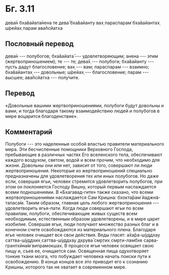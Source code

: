 # Бг. 3.11
дева̄н бха̄вайата̄нена
те дева̄ бха̄вайанту вах̣
параспарам̇ бха̄вайантах̣
ш́рейах̣ парам ава̄псйатха
## Пословный перевод

дева̄н --- полубогов; бха̄вайата̄ --- удовлетворяющим; анена --- этим
(жертвоприношением); те --- те; дева̄х̣ --- полубоги; бха̄вайанту --- пусть
дадут благословение; вах̣ --- вам; параспарам --- взаимно; бха̄вайантах̣
--- довольные; ш́рейах̣ --- благословение; парам --- высшее; ава̄псйатха
--- полу́чите.

## Перевод

«Довольные вашими жертвоприношениями, полубоги будут довольны и вами, и
тогда благодаря такому взаимодействию людей и полубогов в мире воцарится
благоденствие».

## Комментарий

Полубоги --- это наделенные особой властью правители материального мира.
Эти бесчисленные помощники Верховного Господа, пребывающие в различных
частях Его вселенского тела, обеспечивают каждого воздухом, светом,
водой и всем прочим, что необходимо для жизни. Довольны они или нет,
зависит от того, совершают ли люди жертвоприношения. Некоторые из
жертвоприношений специально предназначены для удовлетворения тех или
иных полубогов. Но даже если, совершая ягьи, человек стремится
удовлетворить полубогов, при этом он поклоняется Господу Вишну, который
первым наслаждается всеми подношениями. В «Бхагавад-гите» также сказано,
что всеми жертвоприношениями наслаждается Сам Кришна: бхокта̄рам̇
йаджн̃а-тапаса̄м. Таким образом, главная цель любого жертвоприношения ---
удовлетворить ягья-пати. Когда люди совершают ягьи по всем правилам,
полубоги, обеспечивающие живых существ всем необходимым, естественным
образом удовлетворены, и в мире царит изобилие. Совершая ягьи, люди
получают множество разных благ и в конечном счете освобождаются из
материального плена. Благодаря ягье человек очищает все свои действия.
Веды гласят: а̄ха̄ра-ш́уддхау саттва-ш́уддхих̣ саттва-ш́уддхау дхрува̄ смр̣тих̣
смр̣ти-ламбхе сарва-грантхӣна̄м̇ випрамокшах̣. В процессе ягьи человек
освящает свою пищу и, съев ее, очищается сам. Освященная пища
одухотворяет тонкие ткани мозга, что побуждает человека начать поиски
пути к освобождению. В конце концов все это приводит его к сознанию
Кришны, которого так не хватает в современном мире.
